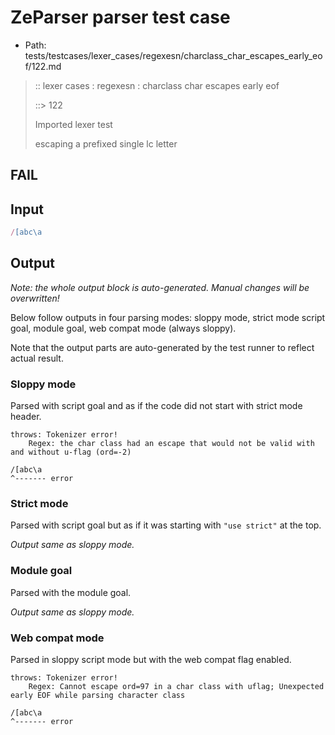 # ZeParser parser test case

- Path: tests/testcases/lexer_cases/regexesn/charclass_char_escapes_early_eof/122.md

> :: lexer cases : regexesn : charclass char escapes early eof
>
> ::> 122
>
> Imported lexer test
>
> escaping a prefixed single lc letter

## FAIL

## Input

`````js
/[abc\a
`````

## Output

_Note: the whole output block is auto-generated. Manual changes will be overwritten!_

Below follow outputs in four parsing modes: sloppy mode, strict mode script goal, module goal, web compat mode (always sloppy).

Note that the output parts are auto-generated by the test runner to reflect actual result.

### Sloppy mode

Parsed with script goal and as if the code did not start with strict mode header.

`````
throws: Tokenizer error!
    Regex: the char class had an escape that would not be valid with and without u-flag (ord=-2)

/[abc\a
^------- error
`````

### Strict mode

Parsed with script goal but as if it was starting with `"use strict"` at the top.

_Output same as sloppy mode._

### Module goal

Parsed with the module goal.

_Output same as sloppy mode._

### Web compat mode

Parsed in sloppy script mode but with the web compat flag enabled.

`````
throws: Tokenizer error!
    Regex: Cannot escape ord=97 in a char class with uflag; Unexpected early EOF while parsing character class

/[abc\a
^------- error
`````

